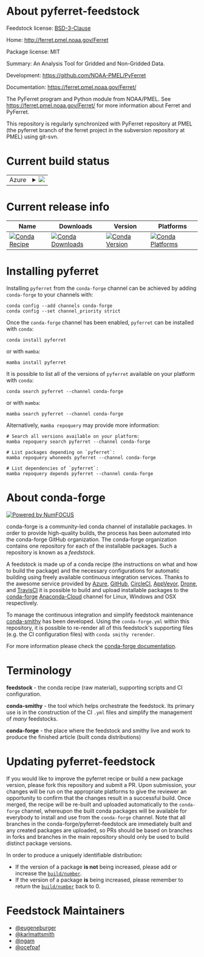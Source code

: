 About pyferret-feedstock
========================

Feedstock license: [BSD-3-Clause](https://github.com/conda-forge/pyferret-feedstock/blob/main/LICENSE.txt)

Home: http://ferret.pmel.noaa.gov/Ferret

Package license: MIT

Summary: An Analysis Tool for Gridded and Non-Gridded Data.

Development: https://github.com/NOAA-PMEL/PyFerret

Documentation: https://ferret.pmel.noaa.gov/Ferret/

The PyFerret program and Python module from NOAA/PMEL.
See https://ferret.pmel.noaa.gov/Ferret/ for more information about Ferret and PyFerret.

This repository is regularly synchronized with PyFerret repository at PMEL
(the pyferret branch of the ferret project in the subversion repository at PMEL) using git-svn.


Current build status
====================


<table>
    
  <tr>
    <td>Azure</td>
    <td>
      <details>
        <summary>
          <a href="https://dev.azure.com/conda-forge/feedstock-builds/_build/latest?definitionId=4454&branchName=main">
            <img src="https://dev.azure.com/conda-forge/feedstock-builds/_apis/build/status/pyferret-feedstock?branchName=main">
          </a>
        </summary>
        <table>
          <thead><tr><th>Variant</th><th>Status</th></tr></thead>
          <tbody><tr>
              <td>linux_64_numpy1.21python3.10.____cpython</td>
              <td>
                <a href="https://dev.azure.com/conda-forge/feedstock-builds/_build/latest?definitionId=4454&branchName=main">
                  <img src="https://dev.azure.com/conda-forge/feedstock-builds/_apis/build/status/pyferret-feedstock?branchName=main&jobName=linux&configuration=linux%20linux_64_numpy1.21python3.10.____cpython" alt="variant">
                </a>
              </td>
            </tr><tr>
              <td>linux_64_numpy1.21python3.8.____cpython</td>
              <td>
                <a href="https://dev.azure.com/conda-forge/feedstock-builds/_build/latest?definitionId=4454&branchName=main">
                  <img src="https://dev.azure.com/conda-forge/feedstock-builds/_apis/build/status/pyferret-feedstock?branchName=main&jobName=linux&configuration=linux%20linux_64_numpy1.21python3.8.____cpython" alt="variant">
                </a>
              </td>
            </tr><tr>
              <td>linux_64_numpy1.21python3.9.____cpython</td>
              <td>
                <a href="https://dev.azure.com/conda-forge/feedstock-builds/_build/latest?definitionId=4454&branchName=main">
                  <img src="https://dev.azure.com/conda-forge/feedstock-builds/_apis/build/status/pyferret-feedstock?branchName=main&jobName=linux&configuration=linux%20linux_64_numpy1.21python3.9.____cpython" alt="variant">
                </a>
              </td>
            </tr><tr>
              <td>linux_64_numpy1.23python3.11.____cpython</td>
              <td>
                <a href="https://dev.azure.com/conda-forge/feedstock-builds/_build/latest?definitionId=4454&branchName=main">
                  <img src="https://dev.azure.com/conda-forge/feedstock-builds/_apis/build/status/pyferret-feedstock?branchName=main&jobName=linux&configuration=linux%20linux_64_numpy1.23python3.11.____cpython" alt="variant">
                </a>
              </td>
            </tr><tr>
              <td>osx_64_numpy1.21python3.10.____cpython</td>
              <td>
                <a href="https://dev.azure.com/conda-forge/feedstock-builds/_build/latest?definitionId=4454&branchName=main">
                  <img src="https://dev.azure.com/conda-forge/feedstock-builds/_apis/build/status/pyferret-feedstock?branchName=main&jobName=osx&configuration=osx%20osx_64_numpy1.21python3.10.____cpython" alt="variant">
                </a>
              </td>
            </tr><tr>
              <td>osx_64_numpy1.21python3.8.____cpython</td>
              <td>
                <a href="https://dev.azure.com/conda-forge/feedstock-builds/_build/latest?definitionId=4454&branchName=main">
                  <img src="https://dev.azure.com/conda-forge/feedstock-builds/_apis/build/status/pyferret-feedstock?branchName=main&jobName=osx&configuration=osx%20osx_64_numpy1.21python3.8.____cpython" alt="variant">
                </a>
              </td>
            </tr><tr>
              <td>osx_64_numpy1.21python3.9.____cpython</td>
              <td>
                <a href="https://dev.azure.com/conda-forge/feedstock-builds/_build/latest?definitionId=4454&branchName=main">
                  <img src="https://dev.azure.com/conda-forge/feedstock-builds/_apis/build/status/pyferret-feedstock?branchName=main&jobName=osx&configuration=osx%20osx_64_numpy1.21python3.9.____cpython" alt="variant">
                </a>
              </td>
            </tr><tr>
              <td>osx_64_numpy1.23python3.11.____cpython</td>
              <td>
                <a href="https://dev.azure.com/conda-forge/feedstock-builds/_build/latest?definitionId=4454&branchName=main">
                  <img src="https://dev.azure.com/conda-forge/feedstock-builds/_apis/build/status/pyferret-feedstock?branchName=main&jobName=osx&configuration=osx%20osx_64_numpy1.23python3.11.____cpython" alt="variant">
                </a>
              </td>
            </tr>
          </tbody>
        </table>
      </details>
    </td>
  </tr>
</table>

Current release info
====================

| Name | Downloads | Version | Platforms |
| --- | --- | --- | --- |
| [![Conda Recipe](https://img.shields.io/badge/recipe-pyferret-green.svg)](https://anaconda.org/conda-forge/pyferret) | [![Conda Downloads](https://img.shields.io/conda/dn/conda-forge/pyferret.svg)](https://anaconda.org/conda-forge/pyferret) | [![Conda Version](https://img.shields.io/conda/vn/conda-forge/pyferret.svg)](https://anaconda.org/conda-forge/pyferret) | [![Conda Platforms](https://img.shields.io/conda/pn/conda-forge/pyferret.svg)](https://anaconda.org/conda-forge/pyferret) |

Installing pyferret
===================

Installing `pyferret` from the `conda-forge` channel can be achieved by adding `conda-forge` to your channels with:

```
conda config --add channels conda-forge
conda config --set channel_priority strict
```

Once the `conda-forge` channel has been enabled, `pyferret` can be installed with `conda`:

```
conda install pyferret
```

or with `mamba`:

```
mamba install pyferret
```

It is possible to list all of the versions of `pyferret` available on your platform with `conda`:

```
conda search pyferret --channel conda-forge
```

or with `mamba`:

```
mamba search pyferret --channel conda-forge
```

Alternatively, `mamba repoquery` may provide more information:

```
# Search all versions available on your platform:
mamba repoquery search pyferret --channel conda-forge

# List packages depending on `pyferret`:
mamba repoquery whoneeds pyferret --channel conda-forge

# List dependencies of `pyferret`:
mamba repoquery depends pyferret --channel conda-forge
```


About conda-forge
=================

[![Powered by
NumFOCUS](https://img.shields.io/badge/powered%20by-NumFOCUS-orange.svg?style=flat&colorA=E1523D&colorB=007D8A)](https://numfocus.org)

conda-forge is a community-led conda channel of installable packages.
In order to provide high-quality builds, the process has been automated into the
conda-forge GitHub organization. The conda-forge organization contains one repository
for each of the installable packages. Such a repository is known as a *feedstock*.

A feedstock is made up of a conda recipe (the instructions on what and how to build
the package) and the necessary configurations for automatic building using freely
available continuous integration services. Thanks to the awesome service provided by
[Azure](https://azure.microsoft.com/en-us/services/devops/), [GitHub](https://github.com/),
[CircleCI](https://circleci.com/), [AppVeyor](https://www.appveyor.com/),
[Drone](https://cloud.drone.io/welcome), and [TravisCI](https://travis-ci.com/)
it is possible to build and upload installable packages to the
[conda-forge](https://anaconda.org/conda-forge) [Anaconda-Cloud](https://anaconda.org/)
channel for Linux, Windows and OSX respectively.

To manage the continuous integration and simplify feedstock maintenance
[conda-smithy](https://github.com/conda-forge/conda-smithy) has been developed.
Using the ``conda-forge.yml`` within this repository, it is possible to re-render all of
this feedstock's supporting files (e.g. the CI configuration files) with ``conda smithy rerender``.

For more information please check the [conda-forge documentation](https://conda-forge.org/docs/).

Terminology
===========

**feedstock** - the conda recipe (raw material), supporting scripts and CI configuration.

**conda-smithy** - the tool which helps orchestrate the feedstock.
                   Its primary use is in the construction of the CI ``.yml`` files
                   and simplify the management of *many* feedstocks.

**conda-forge** - the place where the feedstock and smithy live and work to
                  produce the finished article (built conda distributions)


Updating pyferret-feedstock
===========================

If you would like to improve the pyferret recipe or build a new
package version, please fork this repository and submit a PR. Upon submission,
your changes will be run on the appropriate platforms to give the reviewer an
opportunity to confirm that the changes result in a successful build. Once
merged, the recipe will be re-built and uploaded automatically to the
`conda-forge` channel, whereupon the built conda packages will be available for
everybody to install and use from the `conda-forge` channel.
Note that all branches in the conda-forge/pyferret-feedstock are
immediately built and any created packages are uploaded, so PRs should be based
on branches in forks and branches in the main repository should only be used to
build distinct package versions.

In order to produce a uniquely identifiable distribution:
 * If the version of a package **is not** being increased, please add or increase
   the [``build/number``](https://docs.conda.io/projects/conda-build/en/latest/resources/define-metadata.html#build-number-and-string).
 * If the version of a package **is** being increased, please remember to return
   the [``build/number``](https://docs.conda.io/projects/conda-build/en/latest/resources/define-metadata.html#build-number-and-string)
   back to 0.

Feedstock Maintainers
=====================

* [@eugeneburger](https://github.com/eugeneburger/)
* [@karlmattsmith](https://github.com/karlmattsmith/)
* [@ngam](https://github.com/ngam/)
* [@ocefpaf](https://github.com/ocefpaf/)

